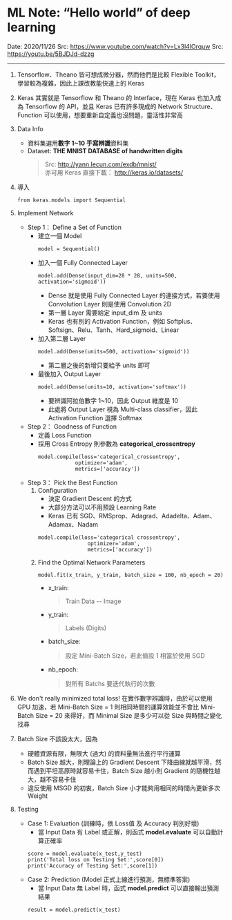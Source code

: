 # ML Note: “Hello world” of deep learning
Date: 2020/11/26
Src: https://www.youtube.com/watch?v=Lx3l4lOrquw
Src: https://youtu.be/5BJDJd-dzzg

----
1. Tensorflow、Theano 皆可想成微分器，然而他們是比較 Flexible Toolkit，學習較為複雜，因此上課改教能快速上的 Keras

2. Keras 其實就是 Tensorflow 和 Theano 的 Interface，現在 Keras 也加入成為 Tensorflow 的 API，並且 Keras 已有許多現成的 Network Structure、Function 可以使用，想要重新自定義也沒問題，靈活性非常高

3. Data Info
    * 資料集選用**數字 1~10 手寫辨識**資料集
    * Dataset: **THE MNIST DATABASE of handwritten digits**
        > Src: http://yann.lecun.com/exdb/mnist/ <br>
        > 亦可用 Keras 直接下載： http://keras.io/datasets/

4. 導入
    ```
    from keras.models import Sequential
    ```

5. Implement Network 
    * Step 1： Define a Set of Function
        * 建立一個 Model
            ```
            model = Sequential()
            ```
        * 加入一個 Fully Connected Layer
            ```
            model.add(Dense(input_dim=28 * 28, units=500, activation='sigmoid'))
            ```
            * Dense 就是使用 Fully Connected Layer 的連接方式，若要使用 Convolution Layer 則是使用 Convolution 2D
            * 第一層 Layer 需要給定 input_dim 及 units
            * Keras 也有別的 Activation Function，例如 Softplus、Softsign、Relu、Tanh、Hard_sigmoid、Linear
        * 加入第二層 Layer
            ```
            model.add(Dense(units=500, activation='sigmoid'))
            ```
            * 第二層之後的新增只要給予 units 即可
        * 最後加入 Output Layer
            ```
            model.add(Dense(units=10, activation='softmax'))
            ```
            * 要辨識阿拉伯數字 1~10，因此 Output 維度是 10
            * 此處將 Output Layer 視為 Multi-class classifier，因此 Activation Function 選擇 Softmax
    * Step 2： Goodness of Function
        * 定義 Loss Function
        * 採用 Cross Entropy 則參數為 **categorical_crossentropy**
            ```
            model.compile(loss='categorical_crossentropy',
                        optimizer='adam',
                        metrics=['accuracy'])
            ```
    * Step 3： Pick the Best Function
        1. Configuration
            * 決定 Gradient Descent 的方式
            * 大部分方法可以不用預設 Learning Rate
            * Keras 已有 SGD、RMSprop、Adagrad、Adadelta、Adam、Adamax、Nadam
            ```
            model.compile(loss='categorical crossentropy',
                            optimizer='adam',
                            metrics=['accuracy'])
            ```
        2. Find the Optimal Network Parameters
            ```
            model.fit(x_train, y_train, batch_size = 100, nb_epoch = 20)
            ```
            * x_train: 
                > Train Data -- Image
            * y_train:
                > Labels (Digits)
            * batch_size:
                > 設定 Mini-Batch Size，若此值設 1 相當於使用 SGD
            * nb_epoch:
                > 對所有 Batchs 要迭代執行的次數
6. We don't really minimized total loss! 在實作數字辨識時，由於可以使用 GPU 加速，若 Mini-Batch Size = 1 則相同時間的運算效能並不會比 Mini-Batch Size = 20 來得好，而 Minimal Size 是多少可以從 Size 與時間之變化找尋

7. Batch Size 不該設太大，因為
    * 硬體資源有限，無限大 (過大) 的資料量無法進行平行運算
    * Batch Size 越大，則理論上的 Gradient Descent 下降曲線就越平滑，然而遇到平坦高原時就容易卡住，Batch Size 越小則 Gradient 的隨機性越大，越不容易卡住
    * 違反使用 MSGD 的初衷，Batch Size 小才能夠用相同的時間內更新多次 Weight

8. Testing
    * Case 1: Evaluation (訓練時，依 Loss值 及 Accuracy 判別好壞)
        * 當 Input Data 有 Label 或正解，則函式 **model.evaluate** 可以自動計算正確率
        ```
        score = model.evaluate(x_test,y_test)
        print('Total loss on Testing Set:',score[0])
        print('Accuracy of Testing Set:',score[1])
        ```
    * Case 2: Prediction (Model 正式上線進行預測，無標準答案)
        * 當 Input Data 無 Label 時，函式 **model.predict** 可以直接輸出預測結果
        ```
        result = model.predict(x_test)
        ```



